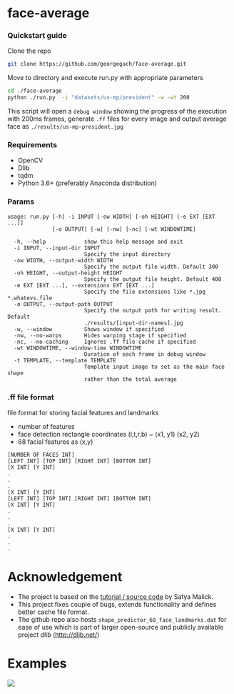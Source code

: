 # face-average
### Quickstart guide
Clone the repo
```bash
git clone https://github.com/georgegach/face-average.git
```
Move to directory and execute run.py with appropriate parameters
```bash
cd ./face-average
python ./run.py  -i "datasets/us-mp/president" -w -wt 200
```
This script will open a ```debug window``` showing the progress of the execution with 200ms frames, generate ```.ff``` files for every image and output average face as ```./results/us-mp-president.jpg```

### Requirements
- OpenCV 
- Dlib
- tqdm
- Python 3.6+ (preferably Anaconda distribution)

### Params
```
usage: run.py [-h] -i INPUT [-ow WIDTH] [-oh HEIGHT] [-e EXT [EXT ...]]
              [-o OUTPUT] [-w] [-nw] [-nc] [-wt WINDOWTIME]

  -h, --help            show this help message and exit
  -i INPUT, --input-dir INPUT
                        Specify the input directory
  -ow WIDTH, --output-width WIDTH
                        Specify the output file width. Default 300
  -oh HEIGHT, --output-height HEIGHT
                        Specify the output file height. Default 400
  -e EXT [EXT ...], --extensions EXT [EXT ...]
                        Specify the file extensions like *.jpg *.whatevs.file
  -o OUTPUT, --output-path OUTPUT
                        Specify the output path for writing result. Default
                        ./results/[input-dir-names].jpg
  -w, --window          Shows window if specified
  -nw, --no-warps       Hides warping stage if specified
  -nc, --no-caching     Ignores .ff file cache if specified
  -wt WINDOWTIME, --window-time WINDOWTIME
                        Duration of each frame in debug window
  -t TEMPLATE, --template TEMPLATE
                        Template input image to set as the main face shape
                        rather than the total average
```


### .ff file format
file format for storing facial features and landmarks 
- number of features 
- face detection rectangle coordinates (l,t,r,b) ~ (x1, y1) (x2, y2)
- 68 facial features as (x,y) 
```
[NUMBER OF FACES INT]
[LEFT INT] [TOP INT] [RIGHT INT] [BOTTOM INT]
[X INT] [Y INT]
.
.
.
[X INT] [Y INT]
[LEFT INT] [TOP INT] [RIGHT INT] [BOTTOM INT]
[X INT] [Y INT]
.
.
.
[X INT] [Y INT]
.
.
.
```



# Acknowledgement
- The project is based on the [tutorial / source code](https://www.learnopencv.com/average-face-opencv-c-python-tutorial/) by Satya Malick.
- This project fixes couple of bugs, extends functionality and defines better cache file format.
- The github repo also hosts ```shape_predictor_68_face_landmarks.dat``` for ease of use which is part of larger open-source and publicly available project dlib (http://dlib.net/)


# Examples
![](https://github.com/georgegach/face-average/blob/master/results/got-averages.jpg)
